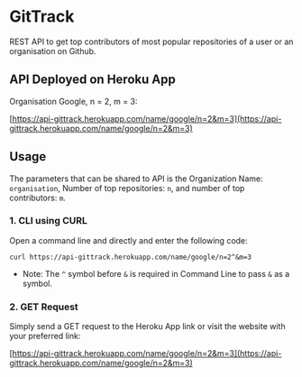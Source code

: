# GitTrack
REST API to get top contributors of most popular repositories of a user or an organisation on Github.

## API Deployed on Heroku App

Organisation Google, n = 2, m = 3:

[https://api-gittrack.herokuapp.com/name/google/n=2&m=3](https://api-gittrack.herokuapp.com/name/google/n=2&m=3)

## Usage

The parameters that can be shared to API is the Organization Name: ```organisation```, Number of top repositories: ```n```, and number of top contributors: ```m```.

### 1. CLI using CURL

Open a command line and directly and enter the following code:

```curl https://api-gittrack.herokuapp.com/name/google/n=2^&m=3```

  * Note: The ```^``` symbol before ```&``` is required in Command Line to pass ```&``` as a symbol.


### 2. GET Request

Simply send a GET request to the Heroku App link or visit the website with your preferred link:

[https://api-gittrack.herokuapp.com/name/google/n=2&m=3](https://api-gittrack.herokuapp.com/name/google/n=2&m=3)
